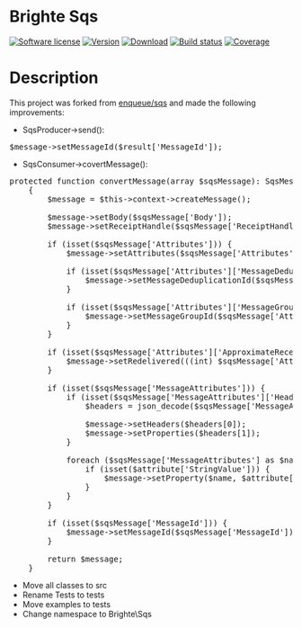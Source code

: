 # Brighte Sqs
[![Software license][ico-license]](LICENSE)
[![Version][ico-version-stable]][link-packagist]
[![Download][ico-downloads-monthly]][link-downloads]
[![Build status][ico-travis]][link-travis]
[![Coverage][ico-codecov]][link-codecov]


[ico-license]: https://img.shields.io/github/license/nrk/predis.svg
[ico-version-stable]: https://img.shields.io/packagist/v/brightecapital/sqs.svg
[ico-downloads-monthly]: https://img.shields.io/packagist/dm/brightecapital/sqs.svg
[ico-travis]: https://travis-ci.com/brighte-capital/sqs.svg?branch=master
[ico-codecov]: https://codecov.io/gh/brighte-capital/sqs/branch/master/graph/badge.svg

[link-packagist]: https://packagist.org/packages/brightecapital/sqs
[link-codecov]: https://codecov.io/gh/brighte-capital/sqs
[link-travis]: https://travis-ci.com/brighte-capital/sqs
[link-downloads]: https://packagist.org/packages/brightecapital/sqs/stats

# Description

This project was forked from [enqueue/sqs](https://github.com/php-enqueue/sqs) and made the following improvements:
+ SqsProducer->send():  
<pre>
$message->setMessageId($result['MessageId']);
</pre>
+ SqsConsumer->covertMessage():
<pre>
protected function convertMessage(array $sqsMessage): SqsMessage
    {
        $message = $this->context->createMessage();

        $message->setBody($sqsMessage['Body']);
        $message->setReceiptHandle($sqsMessage['ReceiptHandle']);

        if (isset($sqsMessage['Attributes'])) {
            $message->setAttributes($sqsMessage['Attributes']);

            if (isset($sqsMessage['Attributes']['MessageDeduplicationId'])) {
                $message->setMessageDeduplicationId($sqsMessage['Attributes']['MessageDeduplicationId']);
            }

            if (isset($sqsMessage['Attributes']['MessageGroupId'])) {
                $message->setMessageGroupId($sqsMessage['Attributes']['MessageGroupId']);
            }
        }

        if (isset($sqsMessage['Attributes']['ApproximateReceiveCount'])) {
            $message->setRedelivered(((int) $sqsMessage['Attributes']['ApproximateReceiveCount']) > 1);
        }

        if (isset($sqsMessage['MessageAttributes'])) {
            if (isset($sqsMessage['MessageAttributes']['Headers'])) {
                $headers = json_decode($sqsMessage['MessageAttributes']['Headers']['StringValue'], true);

                $message->setHeaders($headers[0]);
                $message->setProperties($headers[1]);
            }

            foreach ($sqsMessage['MessageAttributes'] as $name => $attribute) {
                if (isset($attribute['StringValue'])) {
                    $message->setProperty($name, $attribute['StringValue']);
                }
            }
        }

        if (isset($sqsMessage['MessageId'])) {
            $message->setMessageId($sqsMessage['MessageId']);
        }

        return $message;
    }
</pre>
+ Move all classes to src
+ Rename Tests to tests
+ Move examples to tests
+ Change namespace to Brighte\Sqs
